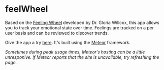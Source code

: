 feelWheel
=========
Based on the [Feeling Wheel](http://blogs.edweek.org/teachers/coaching_teachers/2014/03/cultivating_emotional_resilien.html) developed by Dr. Gloria Willcox, this app allows you to track your emotional state over time. Feelings are tracked on a per user basis and can be reviewed to discover trends.

Give the app a try [here](http://feelwheel.meteor.com/). It's built using the [Meteor](http://www.meteor.com) framework.

*Sometimes during peak usage times, Meteor's hosting can be a little unresponive. If Meteor reports that the site is unavailable, try refreshing the page.*
